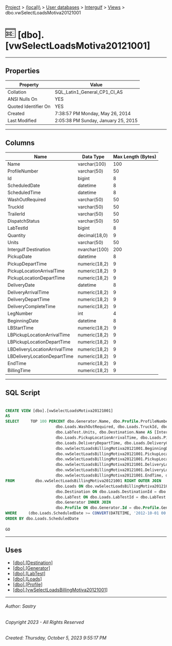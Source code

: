 #### 

[Project](../../../../index.md) > [(local)\\](../../../index.md) > [User databases](../../index.md) > [Intergulf](../index.md) > [Views](Views.md) > dbo.vwSelectLoadsMotiva20121001

# ![Views](../../../../Images/View32.png) [dbo].[vwSelectLoadsMotiva20121001]

---

## <a name="#properties"></a>Properties

| Property | Value |
|---|---|
| Collation | SQL_Latin1_General_CP1_CI_AS |
| ANSI Nulls On | YES |
| Quoted Identifier On | YES |
| Created | 7:38:57 PM Monday, May 26, 2014 |
| Last Modified | 2:05:38 PM Sunday, January 25, 2015 |


---

## <a name="#columns"></a>Columns

| Name | Data Type | Max Length (Bytes) |
|---|---|---|
| Name | varchar(100) | 100 |
| ProfileNumber | varchar(50) | 50 |
| Id | bigint | 8 |
| ScheduledDate | datetime | 8 |
| ScheduledTime | datetime | 8 |
| WashOutRequired | varchar(50) | 50 |
| TruckId | varchar(50) | 50 |
| TrailerId | varchar(50) | 50 |
| DispatchStatus | varchar(50) | 50 |
| LabTestId | bigint | 8 |
| Quantity | decimal(18,0) | 9 |
| Units | varchar(50) | 50 |
| Intergulf Destination | nvarchar(100) | 200 |
| PickupDate | datetime | 8 |
| PickupDepartTime | numeric(18,2) | 9 |
| PickupLocationArrivalTime | numeric(18,2) | 9 |
| PickupLocationDepartTime | numeric(18,2) | 9 |
| DeliveryDate | datetime | 8 |
| DeliveryArrivalTime | numeric(18,2) | 9 |
| DeliveryDepartTime | numeric(18,2) | 9 |
| DeliveryCompleteTime | numeric(18,2) | 9 |
| LegNumber | int | 4 |
| BeginningDate | datetime | 8 |
| LBStartTime | numeric(18,2) | 9 |
| LBPickupLocationArrivalTime | numeric(18,2) | 9 |
| LBPickupLocationDepartTime | numeric(18,2) | 9 |
| LBDeliveryLocationArrivalTime | numeric(18,2) | 9 |
| LBDeliveryLocationDepartTime | numeric(18,2) | 9 |
| EndTime | numeric(18,2) | 9 |
| BillingTime | numeric(18,2) | 9 |


---

## <a name="#sqlscript"></a>SQL Script

```sql

CREATE VIEW [dbo].[vwSelectLoadsMotiva20121001]
AS
SELECT     TOP 100 PERCENT dbo.Generator.Name, dbo.Profile.ProfileNumber, dbo.Loads.Id, dbo.Loads.ScheduledDate, dbo.Loads.ScheduledTime, 
                      dbo.Loads.WashOutRequired, dbo.Loads.TruckId, dbo.Loads.TrailerId, dbo.Loads.DispatchStatus, dbo.Loads.LabTestId, dbo.LabTest.Quantity, 
                      dbo.LabTest.Units, dbo.Destination.Name AS [Intergulf Destination], dbo.Loads.PickupDate, dbo.Loads.PickupDepartTime, 
                      dbo.Loads.PickupLocationArrivalTime, dbo.Loads.PickupLocationDepartTime, dbo.Loads.DeliveryDate, dbo.Loads.DeliveryArrivalTime, 
                      dbo.Loads.DeliveryDepartTime, dbo.Loads.DeliveryCompleteTime, dbo.vwSelectLoadsBillingMotiva20121001.LegNumber, 
                      dbo.vwSelectLoadsBillingMotiva20121001.BeginningDate, dbo.vwSelectLoadsBillingMotiva20121001.StartTime AS LBStartTime, 
                      dbo.vwSelectLoadsBillingMotiva20121001.PickupLocationArrivalTime AS LBPickupLocationArrivalTime, 
                      dbo.vwSelectLoadsBillingMotiva20121001.PickupLocationDepartTime AS LBPickupLocationDepartTime, 
                      dbo.vwSelectLoadsBillingMotiva20121001.DeliveryLocationArrivalTime AS LBDeliveryLocationArrivalTime, 
                      dbo.vwSelectLoadsBillingMotiva20121001.DeliveryLocationDepartTime AS LBDeliveryLocationDepartTime, 
                      dbo.vwSelectLoadsBillingMotiva20121001.EndTime, dbo.vwSelectLoadsBillingMotiva20121001.BillingTime
FROM         dbo.vwSelectLoadsBillingMotiva20121001 RIGHT OUTER JOIN
                      dbo.Loads ON dbo.vwSelectLoadsBillingMotiva20121001.LoadId = dbo.Loads.Id LEFT OUTER JOIN
                      dbo.Destination ON dbo.Loads.DestinationId = dbo.Destination.Id LEFT OUTER JOIN
                      dbo.LabTest ON dbo.Loads.LabTestId = dbo.LabTest.Id LEFT OUTER JOIN
                      dbo.Generator INNER JOIN
                      dbo.Profile ON dbo.Generator.Id = dbo.Profile.GeneratorId ON dbo.Loads.ProfileId = dbo.Profile.Id
WHERE     (dbo.Loads.ScheduledDate >= CONVERT(DATETIME, '2012-10-01 00:00:00', 102)) AND (dbo.Profile.ProfileNumber = '05384')
ORDER BY dbo.Loads.ScheduledDate

GO

```


---

## <a name="#uses"></a>Uses

* [[dbo].[Destination]](../Tables/dbo_Destination.md)
* [[dbo].[Generator]](../Tables/dbo_Generator.md)
* [[dbo].[LabTest]](../Tables/dbo_LabTest.md)
* [[dbo].[Loads]](../Tables/dbo_Loads.md)
* [[dbo].[Profile]](../Tables/dbo_Profile.md)
* [[dbo].[vwSelectLoadsBillingMotiva20121001]](dbo_vwSelectLoadsBillingMotiva20121001.md)


---

###### Author:  Sastry

###### Copyright 2023 - All Rights Reserved

###### Created: Thursday, October 5, 2023 9:55:17 PM

